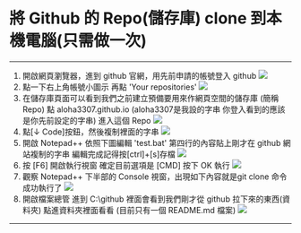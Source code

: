 # 將 Github 的 Repo(儲存庫) clone 到本機電腦(只需做一次)

-----

1. 開啟網頁瀏覽器，進到 github 官網，用先前申請的帳號登入 github
![](images/git-clone/git-clone-001.png)
2. 點一下右上角帳號小圖示 再點 'Your repositories'
![](images/git-clone/git-clone-002.png)
3. 在儲存庫頁面可以看到我們之前建立預備要用來作網頁空間的儲存庫 (簡稱 Repo) 點 aloha3307.github.io (aloha3307是我設的字串 你登入看到的應該是你先前設定的字串) 進入這個 Repo
![](images/git-clone/git-clone-003.png)
4. 點[↓ Code]按鈕，然後複制裡面的字串
![](images/git-clone/git-clone-004.png)
5. 開啟 Notepad++ 依照下圖編輯 'test.bat' 第四行的內容貼上剛才在 github 網站複制的字串 編輯完成記得按[ctrl]+[s]存檔
![](images/git-clone/git-clone-005.png)
6. 按 [F6] 開啟執行視窗 確定目前選項是 [CMD] 按下 OK 執行
![](images/git-clone/git-clone-006.png)
7. 觀察 Notepad++ 下半部的 Console 視窗，出現如下內容就是git clone 命令成功執行了
![](images/git-clone/git-clone-007.png)
8. 開啟檔案總管 進到 C:\github 裡面會看到我們剛才從 github 拉下來的東西(資料夾) 點進資料夾裡面看看 (目前只有一個 README.md 檔案)
![](images/git-clone/git-clone-008.png)

-----

